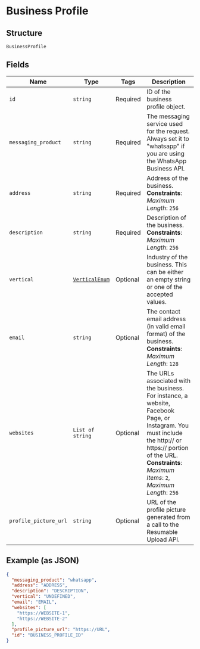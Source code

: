 
# Business Profile

## Structure

`BusinessProfile`

## Fields

| Name | Type | Tags | Description |
|  --- | --- | --- | --- |
| `id` | `string` | Required | ID of the business profile object. |
| `messaging_product` | `string` | Required | The messaging service used for the request. Always set it to "whatsapp" if you are using the WhatsApp Business API. |
| `address` | `string` | Required | Address of the business.<br>**Constraints**: *Maximum Length*: `256` |
| `description` | `string` | Required | Description of the business.<br>**Constraints**: *Maximum Length*: `256` |
| `vertical` | [`VerticalEnum`](../../doc/models/vertical-enum.md) | Optional | Industry of the business. This can be either an empty string or one of the accepted values. |
| `email` | `string` | Optional | The contact email address (in valid email format) of the business.<br>**Constraints**: *Maximum Length*: `128` |
| `websites` | `List of string` | Optional | The URLs associated with the business. For instance, a website, Facebook Page, or Instagram. You must include the http:// or https:// portion of the URL.<br>**Constraints**: *Maximum Items*: `2`, *Maximum Length*: `256` |
| `profile_picture_url` | `string` | Optional | URL of the profile picture generated from a call to the Resumable Upload API. |

## Example (as JSON)

```json
{
  "messaging_product": "whatsapp",
  "address": "ADDRESS",
  "description": "DESCRIPTION",
  "vertical": "UNDEFINED",
  "email": "EMAIL",
  "websites": [
    "https://WEBSITE-1",
    "https://WEBSITE-2"
  ],
  "profile_picture_url": "https://URL",
  "id": "BUSINESS_PROFILE_ID"
}
```


